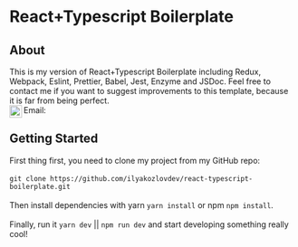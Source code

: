 # React+Typescript Boilerplate

## About

This is my version of React+Typescript Boilerplate including Redux, Webpack, Eslint, Prettier, Babel, 
Jest, Enzyme and JSDoc. Feel free to contact me if you want to suggest improvements to this template, 
because it is far from being perfect. <br/>
Email: <a href="mailto:ilya@kozlov.dev"><img align="left" alt="ilya@kozlov.dev | Mail" width="22px" src="https://cdn.iconscout.com/icon/free/png-512/mail-1138-827052.png" /></a>
<br/>

## Getting Started

First thing first, you need to clone my project from my 
GitHub repo: <br/>
<br/>
`git clone https://github.com/ilyakozlovdev/react-typescript-boilerplate.git` <br/>
<br/>
Then install dependencies with yarn `yarn install` or npm `npm install`.<br/>
<br/>
Finally, run it `yarn dev` || `npm run dev` and start developing something really cool!
